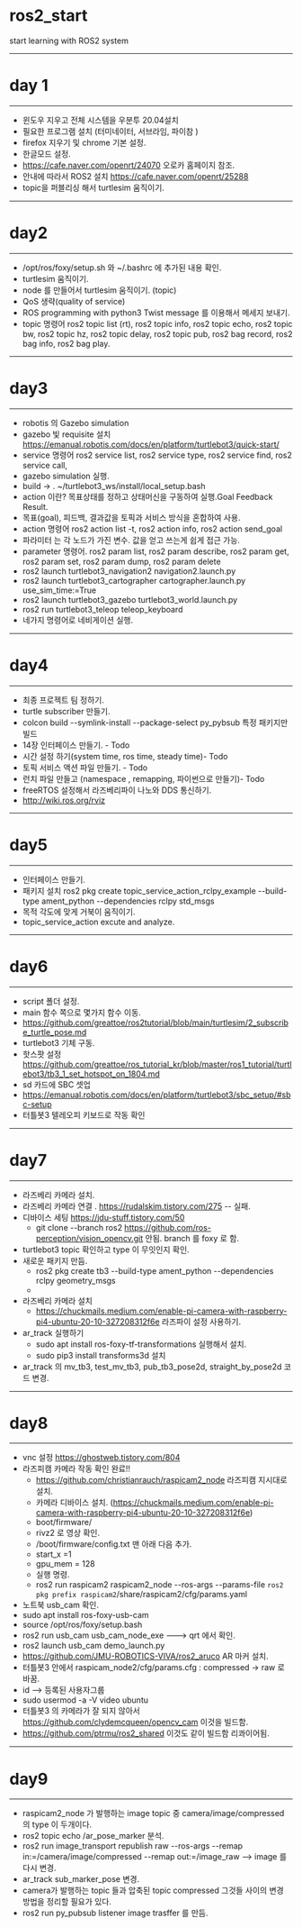 # ros2_start
start learning with ROS2 system 
- - -
# day 1
- - -
* 윈도우 지우고 전체 시스템을 우분투 20.04설치
* 필요한 프로그램 설치 (터미네이터, 서브라임, 파이참 )
* firefox 지우기 및 chrome 기본 설정.
* 한글모드 설정.
* https://cafe.naver.com/openrt/24070 오로카 홈페이지 참조.
* 안내에 따라서 ROS2 설치 https://cafe.naver.com/openrt/25288
* topic을 퍼블리싱 해서 turtlesim 움직이기.
- - -
# day2
- - -
* /opt/ros/foxy/setup.sh 와 ~/.bashrc 에 추가된 내용 확인.
* turtlesim 움직이기. 
* node 를 만들어서 turtlesim 움직이기. (topic)
* QoS 생략(quality of service)
* ROS programming with python3 Twist message 를 이용해서 메세지 보내기.
* topic 명령어 ros2 topic list (rt), ros2 topic info, ros2 topic echo, ros2 topic bw, ros2 topic hz, ros2 topic delay, ros2 topic pub, ros2 bag record, ros2 bag info, ros2 bag play.
- - -
# day3
- - -
* robotis 의 Gazebo simulation
* gazebo 빛 requisite 설치 https://emanual.robotis.com/docs/en/platform/turtlebot3/quick-start/
* service 명령어 ros2 service list, ros2 service type, ros2 service find, ros2 service call, 
* gazebo simulation 실행.
* build -> . ~/turtlebot3_ws/install/local_setup.bash
* action 이란? 목표상태를 정하고 상태머신을 구동하여 실행.Goal Feedback Result.
* 목표(goal), 피드백, 결과값을 토픽과 서비스 방식을 혼합하여 사용. 
* action 명령어 ros2 action list -t, ros2 action info, ros2 action send_goal
* 파라미터 는 각 노드가 가진 변수. 값을 얻고 쓰는게 쉽게 접근 가능.
* parameter 명령어. ros2 param list, ros2 param describe, ros2 param get, ros2 param set, ros2 param dump, ros2 param delete
* ros2 launch turtlebot3_navigation2 navigation2.launch.py
* ros2 launch turtlebot3_cartographer cartographer.launch.py use_sim_time:=True
* ros2 launch turtlebot3_gazebo turtlebot3_world.launch.py
* ros2 run turtlebot3_teleop teleop_keyboard
* 네가지 명령어로 네비게이션 실행.
- - - 
# day4
- - -
* 최종 프로젝트 팀 정하기. 
* turtle subscriber 만들기. 
* colcon build --symlink-install --package-select py_pybsub 특정 패키지만 빌드
* 14장 인터페이스 만들기. - Todo
* 시간 설정 하기(system time, ros time, steady time)- Todo
* 토픽 서비스 액션 파일 만들기. - Todo
* 런치 파일 만들고 (namespace , remapping, 파이썬으로 만들기)- Todo
* freeRTOS 설정해서 라즈베리파이 나노와 DDS 통신하기. 
* http://wiki.ros.org/rviz

- - -
# day5
- - -
* 인터페이스 만들기.
* 패키지 설치 ros2 pkg create topic_service_action_rclpy_example --build-type ament_python --dependencies rclpy std_msgs
* 목적 각도에 맞게 거북이 움직이기.
* topic_service_action excute and analyze. 
- - -
# day6
- - -
* script 폴더 설정.
* main 함수 쪽으로 몇가지 함수 이동.
* https://github.com/greattoe/ros2tutorial/blob/main/turtlesim/2_subscribe_turtle_pose.md
* turtlebot3 기체 구동.
* 핫스팟 설정 https://github.com/greattoe/ros_tutorial_kr/blob/master/ros1_tutorial/turtlebot3/tb3_1_set_hotspot_on_1804.md
* sd 카드에 SBC 셋업 
* https://emanual.robotis.com/docs/en/platform/turtlebot3/sbc_setup/#sbc-setup
* 터틀봇3 텔레오피 키보드로 작동 확인
- - -
# day7
- - -
* 라즈베리 카메라 설치.
* 라즈베리 카메라 연결 . https://rudalskim.tistory.com/275 -- 실패.
* 디바이스 세팅 https://jdu-stuff.tistory.com/50
	* git clone --branch ros2 https://github.com/ros-perception/vision_opencv.git 안됨. branch 를 foxy 로 함.
* turtlebot3 topic 확인하고 type 이 무잇인지 확인.
* 새로운 패키지 만듬.
	* ros2 pkg create tb3 --build-type ament_python --dependencies rclpy geometry_msgs
	* 
* 라즈베리 카메라 설치 
	* https://chuckmails.medium.com/enable-pi-camera-with-raspberry-pi4-ubuntu-20-10-327208312f6e 라즈파이 설정 사용하기.
* ar_track 실행하기
	* sudo apt install ros-foxy-tf-transformations 실행해서 설치. 
	* sudo pip3 install transforms3d 설치
* ar_track 의 mv_tb3, test_mv_tb3, pub_tb3_pose2d, straight_by_pose2d 코드 변경. 
- - -
# day8
- - -
* vnc 설정 https://ghostweb.tistory.com/804
* 라즈피캠 카메라 작동 확인 완료!!
	* https://github.com/christianrauch/raspicam2_node 라즈피캠 지시대로 설치.
	* 카메라 디바이스 설치. (https://chuckmails.medium.com/enable-pi-camera-with-raspberry-pi4-ubuntu-20-10-327208312f6e)
	* boot/firmware/
	* rivz2 로 영상 확인. 
	* /boot/firmware/config.txt 맨 아래 다음 추가.
	* start_x =1 
	* gpu_mem = 128
	* 실행 명령.
	* ros2 run raspicam2 raspicam2_node --ros-args --params-file `ros2 pkg prefix raspicam2`/share/raspicam2/cfg/params.yaml
* 노트북 usb_cam 확인. 
* sudo apt install ros-foxy-usb-cam
* source /opt/ros/foxy/setup.bash
* ros2 run usb_cam usb_cam_node_exe ---> qrt 에서 확인.
* ros2 launch usb_cam demo_launch.py
* https://github.com/JMU-ROBOTICS-VIVA/ros2_aruco AR 마커 설치.
* 터틀봇3 안에서 raspicam_node2/cfg/params.cfg : compressed -> raw 로 바꿈.
* id --> 등록된 사용자그룹
* sudo usermod -a -V video ubuntu
* 터틀봇3 의 카메라가 잘 되지 않아서 https://github.com/clydemcqueen/opencv_cam 이것을 빌드함.
* https://github.com/ptrmu/ros2_shared 이것도 같이 빌드함 리콰이어됨.
- - -
# day9
- - -
* raspicam2_node 가 발행하는 image topic 중 camera/image/compressed 의 type 이 두개이다. 
* ros2 topic echo /ar_pose_marker 분석.
* ros2 run image_transport republish raw --ros-args --remap in:=/camera/image/compressed --remap out:=/image_raw --> image 를 다시 변경. 
* ar_track sub_marker_pose 변경. 
* camera가 발행하는 topic 들과 압축된 topic compressed 그것들 사이의 변경 방법을 정리할 필요가 있다. 
* ros2 run py_pubsub listener image trasffer 를 만듬.